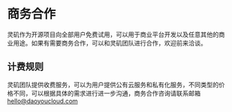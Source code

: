 # 商务合作

灵矶作为开源项目向全部用户免费试用，可以用于商业平台开发以及任意其他的商业用途。如果有需要商务合作，可以和灵矶团队进行合作，欢迎前来洽谈。

## 计费规则

灵矶团队提供收费服务，可以为用户提供公有云服务和私有化服务，不同类型的价格不同，可以根据具体的需求进行进一步沟通，商务合作咨询请联系邮箱 hello@daoyoucloud.com